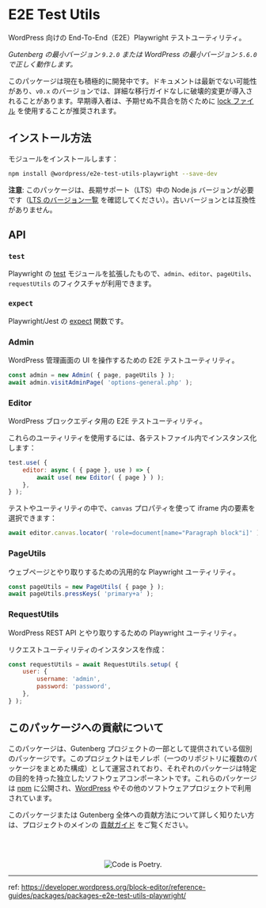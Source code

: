 # E2E Test Utils

WordPress 向けの End-To-End（E2E）Playwright テストユーティリティ。

*Gutenberg の最小バージョン `9.2.0` または WordPress の最小バージョン `5.6.0` で正しく動作します。*

<div class="callout callout-alert">
このパッケージは現在も積極的に開発中です。ドキュメントは最新でない可能性があり、<code>v0.x</code> のバージョンでは、詳細な移行ガイドなしに破壊的変更が導入されることがあります。早期導入者は、予期せぬ不具合を防ぐために <a href="https://docs.npmjs.com/cli/v9/configuring-npm/package-lock-json">lock ファイル</a> を使用することが推奨されます。
</div>

## インストール方法

モジュールをインストールします：

```bash
npm install @wordpress/e2e-test-utils-playwright --save-dev
```

**注意**: このパッケージは、長期サポート（LTS）中の Node.js バージョンが必要です（[LTS のバージョン一覧](https://nodejs.org/en/about/previous-releases) を確認してください）。古いバージョンとは互換性がありません。

## API

### `test`

Playwright の [test](https://playwright.dev/docs/api/class-test) モジュールを拡張したもので、`admin`、`editor`、`pageUtils`、`requestUtils` のフィクスチャが利用できます。

### `expect`

Playwright/Jest の [expect](https://jestjs.io/docs/expect) 関数です。

### Admin

WordPress 管理画面の UI を操作するための E2E テストユーティリティ。

```js
const admin = new Admin( { page, pageUtils } );
await admin.visitAdminPage( 'options-general.php' );
```

### Editor

WordPress ブロックエディタ用の E2E テストユーティリティ。

これらのユーティリティを使用するには、各テストファイル内でインスタンス化します：

```js
test.use( {
	editor: async ( { page }, use ) => {
		await use( new Editor( { page } ) );
	},
} );
```

テストやユーティリティの中で、`canvas` プロパティを使って iframe 内の要素を選択できます：

```js
await editor.canvas.locator( 'role=document[name="Paragraph block"i]' );
```

### PageUtils

ウェブページとやり取りするための汎用的な Playwright ユーティリティ。

```js
const pageUtils = new PageUtils( { page } );
await pageUtils.pressKeys( 'primary+a' );
```

### RequestUtils

WordPress REST API とやり取りするための Playwright ユーティリティ。

リクエストユーティリティのインスタンスを作成：

```js
const requestUtils = await RequestUtils.setup( {
	user: {
		username: 'admin',
		password: 'password',
	},
} );
```

## このパッケージへの貢献について

このパッケージは、Gutenberg プロジェクトの一部として提供されている個別のパッケージです。このプロジェクトはモノレポ（一つのリポジトリに複数のパッケージをまとめた構成）として運営されており、それぞれのパッケージは特定の目的を持った独立したソフトウェアコンポーネントです。これらのパッケージは [npm](https://www.npmjs.com/) に公開され、[WordPress](https://make.wordpress.org/core/) やその他のソフトウェアプロジェクトで利用されています。

このパッケージまたは Gutenberg 全体への貢献方法について詳しく知りたい方は、プロジェクトのメインの [貢献ガイド](https://github.com/WordPress/gutenberg/tree/HEAD/CONTRIBUTING.md) をご覧ください。

<br /><br /><p align="center"><img src="https://s.w.org/style/images/codeispoetry.png?1" alt="Code is Poetry." /></p>

---

ref: https://developer.wordpress.org/block-editor/reference-guides/packages/packages-e2e-test-utils-playwright/
